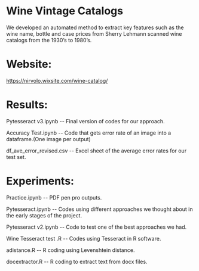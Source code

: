 # Wine Vintage Catalogs

We developed an automated method to extract key features such as the wine name, bottle and case prices from Sherry Lehmann scanned wine catalogs from the 1930’s to 1980’s. 

# Website: 
https://nirvolo.wixsite.com/wine-catalog/

# Results:

Pytesseract v3.ipynb -- Final version of codes for our approach. 

Accuracy Test.ipynb -- Code that gets error rate of an image into a dataframe.(One image per output)

df_ave_error_revised.csv -- Excel sheet of the average error rates for our test set. 



# Experiments: 

Practice.ipynb -- PDF pen pro outputs. 

Pytesseract.ipynb -- Codes using different approaches we thought about in the 
                     early stages of the project.
                     
Pytesseract v2.ipynb -- Code to test one of the best approaches we had.

Wine Tesseract test .R --  Codes using Tesseract in R software.

adistance.R -- R coding using Levenshtein distance.

docextractor.R -- R coding to extract text from docx files.

